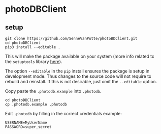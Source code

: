 # photoDBClient

## setup
```
git clone https://github.com/SenneVanPutte/photoBDClient.git
cd photoDBClient
pip3 install --editable .
```
This will make the package available on your system (more info related to the `setuptools` library [here](https://setuptools.pypa.io/en/latest/userguide/quickstart.html)).

The option `--editable` in the `pip` install ensures the package is setup in development mode.
Thus changes to the source code will not require to rebuild and reinstall.
If this is not desirable, just omit the `--editable` option.

Copy paste the `.photodb.example` into `.photodb`.
```
cd photoDBClient
cp .photodb.example .photodb
```

Edit `.photodb` by filling in the correct credentials example:
```
USERNAME=MyUserName
PASSWORD=super_secret
```
